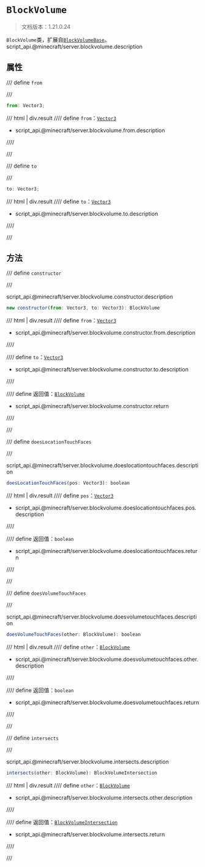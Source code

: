 # `BlockVolume`

> 文档版本：1.21.0.24

`BlockVolume`类，扩展自[`BlockVolumeBase`](./blockvolumebase.md)。script_api.@minecraft/server.blockvolume.description

## 属性

/// define
`from`


///

```js
from: Vector3;
```

/// html | div.result
//// define
`from`：[`Vector3`](./vector3.md)

- script_api.@minecraft/server.blockvolume.from.description


////

///


/// define
`to`


///

```js
to: Vector3;
```

/// html | div.result
//// define
`to`：[`Vector3`](./vector3.md)

- script_api.@minecraft/server.blockvolume.to.description


////

///


## 方法

/// define
`constructor`


///

script_api.@minecraft/server.blockvolume.constructor.description

```js
new constructor(from: Vector3, to: Vector3): BlockVolume
```

/// html | div.result
//// define
`from`：[`Vector3`](./vector3.md)

- script_api.@minecraft/server.blockvolume.constructor.from.description


////

//// define
`to`：[`Vector3`](./vector3.md)

- script_api.@minecraft/server.blockvolume.constructor.to.description


////

//// define
返回值：[`BlockVolume`](./blockvolume.md)

- script_api.@minecraft/server.blockvolume.constructor.return


////

///


/// define
`doesLocationTouchFaces`


///

script_api.@minecraft/server.blockvolume.doeslocationtouchfaces.description

```js
doesLocationTouchFaces(pos: Vector3): boolean
```

/// html | div.result
//// define
`pos`：[`Vector3`](./vector3.md)

- script_api.@minecraft/server.blockvolume.doeslocationtouchfaces.pos.description


////

//// define
返回值：`boolean`

- script_api.@minecraft/server.blockvolume.doeslocationtouchfaces.return


////

///


/// define
`doesVolumeTouchFaces`


///

script_api.@minecraft/server.blockvolume.doesvolumetouchfaces.description

```js
doesVolumeTouchFaces(other: BlockVolume): boolean
```

/// html | div.result
//// define
`other`：[`BlockVolume`](./blockvolume.md)

- script_api.@minecraft/server.blockvolume.doesvolumetouchfaces.other.description


////

//// define
返回值：`boolean`

- script_api.@minecraft/server.blockvolume.doesvolumetouchfaces.return


////

///


/// define
`intersects`


///

script_api.@minecraft/server.blockvolume.intersects.description

```js
intersects(other: BlockVolume): BlockVolumeIntersection
```

/// html | div.result
//// define
`other`：[`BlockVolume`](./blockvolume.md)

- script_api.@minecraft/server.blockvolume.intersects.other.description


////

//// define
返回值：[`BlockVolumeIntersection`](./blockvolumeintersection.md)

- script_api.@minecraft/server.blockvolume.intersects.return


////

///

